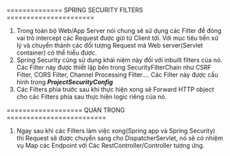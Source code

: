 ============== SPRING SECURITY FILTERS  ======================
1. Trong toàn bộ Web/App Server nói chung sẽ sử dụng các Filter để đóng vai trò intercept các Request được gửi từ Client tới. Với mục tiêu tiền xử lý và chuyển thành các đối tượng Request mà Web server(Servlet container) có thể hiểu được.
2. Spring Security cũng sử dụng khái niệm này đối với inbuilt filters của nó. Các Filter này được thiết lập bên trong SecurityFilterChain như CSRF Filter, CORS Filter, Channel Processing Filter.... Các Filter này được cấu hình trong **_ProjectSecurityConfig_**
3. Các Filters phía trước sau khi thực hiện xong sẽ Forward HTTP object cho các Filters phía sau thực hiện logic riêng của nó.


=================== QUAN TRỌNG =========================
1. Ngay sau khi các Filters làm việc xong(Spring app và Spring Security) thì Request sẽ được chuyển sang cho DispatcherServlet, nó sẽ có nhiệm vụ Map các Endpoint với Các RestController/Controller tương ứng.